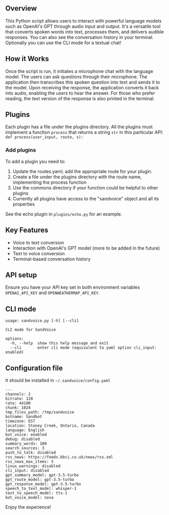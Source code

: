 ## Overview
This Python script allows users to interact with powerful language models such as OpenAI's GPT
through audio input and output. It's a versatile tool that converts spoken words into text,
processes them, and delivers audible responses. You can also see the conversation history
in your terminal. Optionally you can use the CLI mode for a textual chat!

## How it Works
Once the script is run, it initiates a microphone chat with the language model.
The users can ask questions through their microphone. The application then
transcribes this spoken question into text and sends it to the model. Upon
receiving the response, the application converts it back into audio, enabling
the users to hear the answer. For those who prefer reading, the text version of
the response is also printed in the terminal.

## Plugins
Each plugin has a file under the plugins directory. All the plugins must implement a function `process` that returns a string `str` in this particular API:
`def process(user_input, route, s):`

### Add plugins
To add a plugin you need to:
1) Update the routes.yaml; add the appropriate route for your plugin.
2) Create a file under the plugins directory with the route name, implementing the process function
3) Use the commons directory if your function could be helpful to other plugins
4) Currently all plugins have access to the "sandvoice" object and all its properties

See the echo plugin in `plugins/echo.py` for an example.

## Key Features
- Voice to text conversion
- Interaction with OpenAI's GPT model (more to be added in the future)
- Text to voice conversion
- Terminal-based conversation history

## API setup
Ensure you have your API key set in both environment variables `OPENAI_API_KEY` and `OPENWEATHERMAP_API_KEY`.

## CLI mode
```
usage: sandvoice.py [-h] [--cli]

CLI mode for SandVoice

options:
  -h, --help  show this help message and exit
  --cli       enter cli mode (equivalent to yaml option cli_input: enabled)
  ```

## Configuration file
It should be installed in `~/.sandvoice/config.yaml`

```
---
channels: 2
bitrate: 128
rate: 44100
chunk: 1024
tmp_files_path: /tmp/sandvoice
botname: Sandbot
timezone: EST
location: Stoney Creek, Ontario, Canada
language: English
bot_voice: enabled
debug: disabled
summary_words: 100
search_sources: 3
push_to_talk: disabled
rss_news: https://feeds.bbci.co.uk/news/rss.xml
rss_news_max_items: 5
linux_warnings: disabled
cli_input: disabled
gpt_summary_model: gpt-3.5-turbo
gpt_route_model: gpt-3.5-turbo
gpt_response_model: gpt-3.5-turbo
speech_to_text_model: whisper-1
text_to_speech_model: tts-1
bot_voice_model: nova

```


Enjoy the experience!

